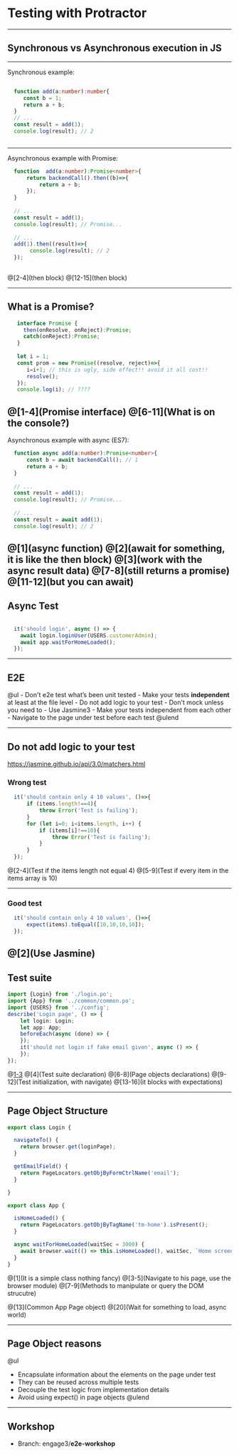 # Testing with Protractor

---

## **Synchronous** vs **Asynchronous** execution in JS

---
Synchronous example:

```TypeScript 

  function add(a:number):number{
     const b = 1;
     return a + b;
  }
  // ... 
  const result = add(1);
  console.log(result); // 2
  
```


---
Asynchronous example with Promise:

```TypeScript
  function  add(a:number):Promise<number>{
      return backendCall().then((b)=>{
          return a + b;
      }); 
  }
  
  // ... 
  const result = add(1);
  console.log(result); // Promise... 
  
  // ... 
  add(1).then((result)=>{
       console.log(result); // 2
  });
 
```

@[2-4](then block)
@[12-15](then block)

---
## What is a Promise?
```TypeScript
   interface Promise {
     then(onResolve, onReject):Promise;
     catch(onReject):Promise;
   }
   
   let i = 1;
   const prom = new Promise((resolve, reject)=>{
      i=i+1; // this is ugly, side effect!! avoid it all cost!!
      resolve();
   });
   console.log(i); // ????
```

@[1-4](Promise interface)
@[6-11](What is on the console?)
---

Asynchronous example with async (ES7):

```TypeScript
  function async add(a:number):Promise<number>{
      const b = await backendCall(); // 1
      return a + b;
  }
  
  // ... 
  const result = add(1);
  console.log(result); // Promise... 
  
  // ... 
  const result = await add(1);
  console.log(result); // 2
```

@[1](async function)
@[2](await for something, it is like the then block)
@[3](work with the async result data)
@[7-8](still returns a promise)
@[11-12](but you can await)
---

## Async Test

```TypeScript

  it('should login', async () => {
    await login.loginUser(USERS.customerAdmin);
    await app.waitForHomeLoaded();
  });

```


---

## E2E

@ul
    - Don't e2e test what’s been unit tested
    - Make your tests **independent** at least at the file level
    - Do not add logic to your test
    - Don't mock unless you need to
    - Use Jasmine3
    - Make your tests independent from each other
    - Navigate to the page under test before each test
@ulend

---
## Do not add logic to your test
https://jasmine.github.io/api/3.0/matchers.html

### Wrong test

```TypeScript
  it('should contain only 4 10 values', ()=>{
      if (items.length!==4){
          throw Error('Test is failing');
      }
      for (let i=0; i<items.length, i++) {
          if (items[i]!==10){
              throw Error('Test is failing');
          }
      }
  });
```

@[2-4](Test if the items length not equal 4)
@[5-9](Test if every item in the items array is 10)

---
### Good test
```TypeScript
  it('should contain only 4 10 values', ()=>{
      expect(items).toEqual([10,10,10,10]);
  });
```
@[2](Use Jasmine)
---


## Test suite
```TypeScript
import {Login} from './login.po';
import {App} from '../common/common.po';
import {USERS} from '../config';
describe('Login page', () => { 
    let login: Login;
    let app: App;
    beforeEach(async (done) => {
    });
    it('should not login if fake email given', async () => {
    });
});
```

@[1-3](Imports)
@[4](Test suite declaration)
@[6-8](Page objects declarations)
@[9-12](Test initialization, with navigate)
@[13-16](it blocks with expectations)

---

## Page Object Structure

```TypeScript
export class Login {

  navigateTo() {
    return browser.get(loginPage);
  }

  getEmailField() {
    return PageLocators.getObjByFormCtrlName('email');
  }

}

export class App {

  isHomeLoaded() {
    return PageLocators.getObjByTagName('tm-home').isPresent();
  }

  async waitForHomeLoaded(waitSec = 3000) {
    await browser.wait(() => this.isHomeLoaded(), waitSec, `Home screen should loaded within ${waitSec}s`);
  }
}

```

@[1](It is a simple class nothing fancy)
@[3-5](Navigate to his page, use the browser module)
@[7-9](Methods to manipulate or query the DOM strucutre)

@[13](Common App Page object)
@[20](Wait for something to load, async world)

---

## Page Object reasons


@ul
 - Encapsulate information about the elements on the page under test
 - They can be reused across multiple tests
 - Decouple the test logic from implementation details
 - Avoid using expect() in page objects
@ulend

---

## Workshop

 - Branch: engage3/**e2e-workshop**
